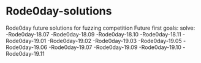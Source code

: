 # Rode0day-solutions
Rode0day future solutions for fuzzing competition
Future first goals:
  solve:
    -Rode0day-18.07
    -Rode0day-18.09
    -Rode0day-18.10
    -Rode0day-18.11
    -Rode0day-19.01
    -Rode0day-19.02
    -Rode0day-19.03
    -Rode0day-19.05
    -Rode0day-19.06
    -Rode0day-19.07
    -Rode0day-19.09
    -Rode0day-19.10
    -Rode0day-19.11
